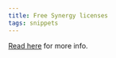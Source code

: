 ```yaml
---
title: Free Synergy licenses
tags: snippets
---
```


[Read here](http://typechecked.net/a/news/archives/2005/12/special_offer_b.php) for more info.
